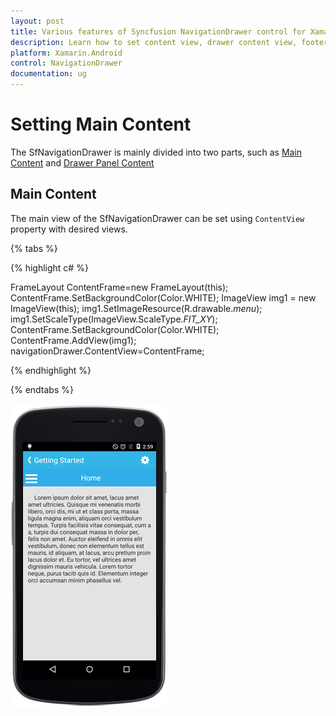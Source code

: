 ```yaml
---
layout: post
title: Various features of Syncfusion NavigationDrawer control for Xamarin.Android
description: Learn how to set content view, drawer content view, footer view, header view, drawer size in NavigationDrawer.
platform: Xamarin.Android
control: NavigationDrawer
documentation: ug
---
```


# Setting Main Content

The SfNavigationDrawer is mainly divided into two parts, such as [Main Content](#main-content) and  [Drawer Panel Content](/xamarin-android/SfNavigationDrawer/Drawer-Content "Sliding Panel Content")

## Main Content

The main view of the SfNavigationDrawer can be set using `ContentView` property with desired views.

{% tabs %}

{% highlight c# %}

FrameLayout ContentFrame=new FrameLayout(this); 
ContentFrame.SetBackgroundColor(Color.WHITE);
ImageView img1 = new ImageView(this);
img1.SetImageResource(R.drawable._menu_);
img1.SetScaleType(ImageView.ScaleType._FIT_XY_);
ContentFrame.SetBackgroundColor(Color.WHITE);
ContentFrame.AddView(img1);
navigationDrawer.ContentView=ContentFrame;
	
{% endhighlight %}

{% endtabs %}
	
![](images/Content-View.png)

